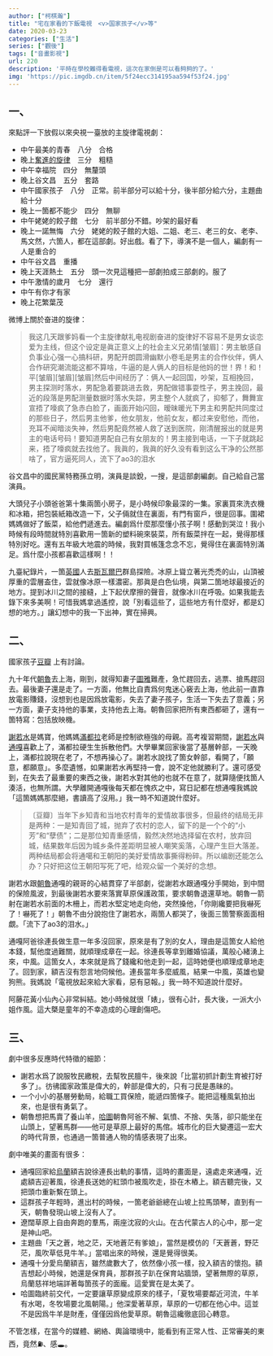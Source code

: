 ```yaml
---
author: ["柯棋瀚"]
title: "宅在家看的下飯電視　<v>国家孩子</v>等"
date: 2020-03-23
categories: ["生活"]
series: ["觀後"]
tags: ["音畫影視"]
url: 220
description: '平時在學校難得看電視，這次在家倒是可以看夠夠的了。'
img: 'https://pic.imgdb.cn/item/5f24ecc314195aa594f53f24.jpg'
---
```


## 一、

來點評一下放假以來央視一臺放的主旋律電視劇：

- 中午<v>最美的青春</v>　八分　合格
- 晚上<v>[奮進的旋律](https://www.douban.com/link2/?url=https%3A%2F%2Fmovie.douban.com%2Fsubject%2F34800612%2F&query=%E5%A5%AE%E9%80%B2%E7%9A%84%E6%97%8B%E5%BE%8B&cat_id=1002&type=search&pos=0)</v>　三分　粗糙
- 中午<v>幸福院</v>　四分　無釐頭
- 晚上<v>谷文昌</v>　五分　套路
- 中午<v>國家孩子</v>　八分　正常。前半部分可以給十分，後半部分給六分，主題曲給十分
- 晚上<v>一箇都不能少</v>　四分　無聊
- 中午<v>姥姥的餃子館</v>　七分　前半部分不錯。吵架的最好看
- 晚上<v>一諾無悔</v>　六分　<v>姥姥的餃子館</v>的大姐、二姐、老三、老三的女、老李、馬文然，六箇人，都在這部劇。好出戲。看了下，導演不是一個人，編劇有一人是重合的
- 中午<v>谷文昌</v>　重播
- 晚上<v>天涯熱土</v>　五分　頭一次見這種把一部劇拍成三部劇的。服了
- 中午<v>激情的歲月</v>　七分　還行
- 中午<v>有你才有家</v>
- 晚上<v>花繁葉茂</v>

微博上關於<v>奋进的旋律</v>：

> 我这几天跟爹妈看一个主旋律献礼电视剧<v>奋进的旋律</v>好不容易不是男女谈恋爱为主线，但这个设定是眞正意义上的社会主义兄弟情[皱眉]：男主敏感自负事业心强一心搞科研，男配开朗圆滑幽默小卷毛是男主的合作伙伴，俩人合作研究潮流能这都不算啥，牛逼的是人俩人的目标是他妈的世！界！和！平[皱眉][皱眉][皱眉]然后中间经历了：俩人一起回国，吵架，互相挽回，男主探测时落水，男配急着要跳进去救，男配做错事耍性子，男主挽回，最近的段落是男配测量数据时落水失踪，男主整个人就疯了，抑郁了，舞舞宣宣捂了嚎疯了急赤白脸了，画面开始闪回，暧昧暖光下男主和男配共同度过的那些日子，然后男主他爹，他女朋友，他前女友，都过来安慰他，而他，充耳不闻暗淡失神，然后男配竟然被人救了送到医院，刚清醒报出的就是男主的电话号码！<n>要知道男配自己有女朋友的！</n>男主接到电话，一下子就跳起来，捂了嚎疯就去找他了。我眞的，我眞的好久没有看到这么干净的公然那啥了，官方逼死同人，流下了ao3的泪水

<v>谷文昌</v>中的國民黨特務孫立明，演員是談銳，一搜，是這部劇編劇。自己給自己當演員。

<v>大頭兒子小頭爸爸</v>第十集<v>兩箇小房子</v>，是小時候印象最深的一集。家裏買來洗衣機和冰箱，把包裝紙箱改造一下，父子倆就住在裏面，有門有窗戶，很是回事。圍裙媽媽做好了飯菜，給他們遞進去。編劇爲什麼那麼懂小孩子啊！感動到哭泣！我小時候有段時間就特別喜歡用一箇新的塑料碗來裝菜，所有飯菜拌在一起，覺得那樣特別好吃。還有五年級大地震的時候，我對買帳篷念念不忘，覺得住在裏面特別滿足。爲什麼小孩都喜歡這樣啊！！

九臺紀錄片，一箇<u>英國</u>人去<u>斯瓦爾巴</u>群島探險。冰原上聳立著光禿禿的山，山頂被厚重的雲層盇住，雲就像冰原一樣濃密。那眞是白色仙境，與第二箇地球最接近的地方。提到冰川之間的接縫，上下起伏摩擦的聲音，就像冰川在呼吸。如果我能去錄下來多美啊！可惜我媽拿過遙控，說「別看這些了，這些地方有什麼好，都是幻想的地方。」讓幻想中的我一下出神，實在掃興。

## 二、

<v>國家孩子</v>[豆瓣](https://movie.douban.com/subject/34800621/) 上有討論。

九十年代<u>朝魯</u>去上海，剛到，就得知妻子<u>圖雅</u>難產，急忙趕回去，逃票、搶馬趕回去。最後妻子還是走了。一方面，他無比自責爲何鬼迷心竅去上海，他此前一直靠放電影賺錢，沒想到也是因爲放電影，失去了妻子孩子，生活一下失去了意義；另一方面，妻子支持他的事業，支持他去上海。朝魯回家把所有東西都砸了，還有一箇特寫：包括放映機。

<u>謝若水</u>是媽寶，他媽媽<u>滿都拉</u>老師是控制欲極強的母親。高考複習期間，<u>謝若水</u>與<u>通嘎</u>喜歡上了，滿都拉硬生生拆散他們。大學畢業回家後當了基層幹部，一天晚上，滿都拉說現在老了，不想再操心了。謝若水說找了箇女幹部，看開了，「願意，都願意」。多麼遺憾，如果謝若水再堅持一會，說不定他就勝利了。還可感受到，在失去了最重要的東西之後，謝若水對其他的也就不在意了，就算隨便找箇人湊活，也無所謂。<n>大學離開通嘎後每天都在愧疚之中，寫日記都在想通嘎</n>我媽說「這箇媽媽那麼絕，書讀高了沒用。」我一時不知道說什麼好。

> 〔豆瓣〕当年下乡知青和当地农村青年的爱情故事很多，但最终的结局无非是两种：一是知青回了城，抛弃了农村的恋人，留下的是一个个的“小芳”和“孽债”；二是那位知青重感情，毅然决然地选择留在农村，放弃回城，结果数年后因为城乡条件差距明显被人嘲笑奚落，心理产生巨大落差。两种结局都会将通噶和王朝阳的美好爱情故事撕得粉碎。所以编剧还能怎么办？只好把这位王朝阳写死了吧，给观众留一个美好的念想。

謝若水跟<u>朝魯</u><n>通嘎的親哥</n>的心結貫穿了半部劇，從謝若水跟通嘎分手開始，到中間的保險風波，到最後謝若水要來落實草原保護政策，要求朝魯退還草地。朝魯一箭射在謝若水前面的木柵上，而若水堅定地走向他，突然搡他，「你剛纔要把我嚇死了！嚇死了！」朝魯不由分說抱住了謝若水，兩箇人都哭了，後面三箇警察面面相覷。「流下了ao3的泪水。」

通嘎阿爸徐連長做生意一年多沒回家，原來是有了別的女人，理由是這箇女人給他本錢，幫他度過難關，就順理成章在一起。徐連長等拿到離婚協議，萬般心緒湧上來，中風。這箇女人，本來就是爲了錢纔和他走到一起，這時她便也順理成章地走了。回到家，額吉沒有怨言地伺候他。連長當年多麼威風，結果一中風，英雄也變狗熊。我媽說「電視放起來給大家看，惡有惡報。」我一時不知道說什麼好。

阿藤花<n>黃小仙</n>內心非常糾結。她小時候就很「婊」，很有心計，長大後，一派大小姐作風。這大槩是童年的不幸造成的心理創傷吧。

## 三、

劇中很多反應時代特徵的細節：

- 謝若水爲了說服牧民繳稅，去幫牧民膻牛，後來說「比當初抓計劃生育被打好多了」。彷彿國家政策是偉大的，幹部是偉大的，只有刁民是愚昧的。
- 一个小小的基層勞動局，給職工買保險，能遞四箇條子。能把這種風氣拍出來，也是很有勇氣了。
- 朝魯想把馬賣了養山羊，<u>哈圖</u><n>朝魯阿爸</n>不解、氣憤、不捨、失落，卻只能坐在山頭上，望著馬群——他可是草原上最好的馬倌。城市化的巨大變遷這一宏大的時代背景，也通過一箇普通人物的情感表現了出來。

劇中唯美的畫面有很多：

- 通嘎回家給<u>烏蘭</u>額吉說徐連長出軌的事情，這時的畫面是，遠處走來通嘎，近處額吉迎著風，徐連長送她的紅頭巾被風吹走，掛在木樁上。額吉聽完後，又把頭巾重新繫在頭上。
- 這群孩子年輕時，進出村的時候，一箇老爺爺總在山坡上拉馬頭琴，直到有一天，朝魯發現山坡上沒有人了。
- 遼闊草原上自由奔跑的羣馬，兩座沈寂的火山。在古代蒙古人的心中，那一定是神山吧。
- 主題曲「天之蒼，地之茫，天地蒼茫有爹娘」，當然是模仿的「天蒼蒼，野茫茫，風吹草低見牛羊。」當唱出來的時候，還是覺得很美。
- 通嘎十分愛烏蘭額吉，雖然歲數大了，依然像小孩一樣，投入額吉的懷抱。額吉想起小時候，她還是保育員，那群孩子趴在保育站牆頭，望著無際的草原，烏蘭慈祥地端詳著每箇孩子的面龐。這愛實在是太美了。
- 哈圖臨終前交代，一定要讓草原變成原來的樣子，「夏牧場要鄰近河流，牛羊有水喝，冬牧場要北風朝陽。」他深愛著草原，草原的一切都在他心中。這並不是因爲牛羊是財產，僅僅因爲他愛草原。朝魯這纔徹底回心轉意。

不管怎樣，在當今的媒體、網絡、輿論環境中，能看到有正常人性、正常審美的東西，竟然⛽️、感🕳️。

